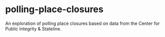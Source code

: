# polling-place-closures
An exploration of polling place closures based on data from the Center for Public Integrity &amp; Stateline.
